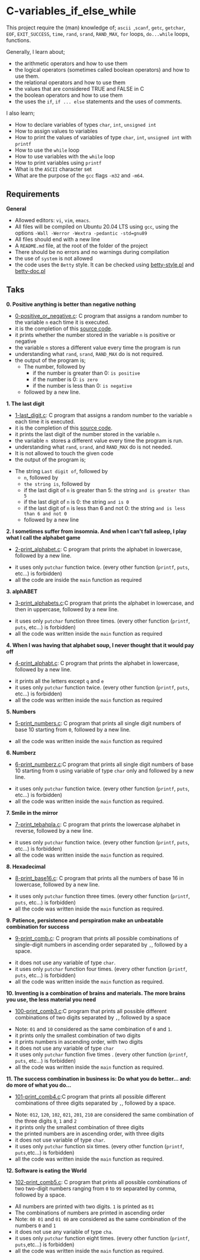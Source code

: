 # C-variables_if_else_while

This project require the (man) knowledge of; `ascii `,`scanf`, `getc`, `getchar`, `EOF`, `EXIT_SUCCESS`, `time`, `rand`, `srand`, `RAND_MAX`, `for` loops, `do...while` loops, functions.

Generally, I learn about;
- the arithmetic operators and how to use them
- the logical operators (sometimes called boolean operators) and how to use them.
- the relational operators and how to use them
- the values that are considered TRUE and FALSE in C
- the boolean operators and how to use them
- the uses the `if`, `if ... else` statements and the uses of comments.

I also learn;
- How to declare variables of types `char`, `int`, `unsigned int`
- How to assign values to variables
- How to print the values of variables of type `char`, `int`, `unsigned int` with `printf`
- How to use the `while` loop
- How to use variables with the `while` loop
- How to print variables using `printf`
- What is the `ASCII` character set
- What are the purpose of the `gcc` flags `-m32` and `-m64`.

## Requirements
**General**
* Allowed editors: `vi`, `vim`, `emacs`.
* All files will be compiled on Ubuntu 20.04 LTS using `gcc`, using the options `-Wall -Werror -Wextra -pedantic -std=gnu89`
* All files should end with a new line
* A `README.md` file, at the root of the folder of the project
* There should be no errors and no warnings during compilation
* the use of `system` is not allowed
* the code uses the `Betty` style. It can be checked using [betty-style.pl](https://github.com/holbertonschool/Betty/blob/master/betty-style.pll) and [betty-doc.pl](https://github.com/holbertonschool/Betty/blob/master/betty-doc.pl)

## Taks

**0. Positive anything is better than negative nothing**

* [0-positive_or_negative.c](./0-positive_or_negative.c): C program that assigns a random number to the variable `n` each time it is executed.
 * it is the completion of this [source code](https://alx-intranet.hbtn.io/rltoken/rrqNDWjrCWdARnWFLPExPw).
 * it prints whether the number stored in the variable `n` is positive or negative
 * the variable `n` stores a different value every time the program is run
 * understanding what `rand`, `srand`, `RAND_MAX` do is not required.
 * the output of the program is;
   - The number, followed by
     * if the number is greater than 0: `is positive`
     * if the number is 0: `is zero`
     * if the number is less than 0: `is negative`
   - followed by a new line.

**1. The last digit**

* [1-last_digit.c](./1-last_digit.c): C program that assigns a random number to the variable `n` each time it is executed.
 * it is the completion of this [source code](https://alx-intranet.hbtn.io/rltoken/5HWhPDsq3jq1yCRQFrLl4Q).
 * it prints the last digit of the number stored in the variable `n`.
 * the variable `n `stores a different value every time the program is run.
 * understanding what `rand`, `srand`, and `RAND_MAX` do is not needed.
 * It is not allowed to touch the given code
 * the output of the program is;
  - The string `Last digit of`, followed by
	 * `n`, followed by
	 * `the string is`, followed by
	 * if the last digit of `n` is greater than 5: the string `and is greater than 5`
	 * if the last digit of `n` is 0: the string `and is 0`
	 * if the last digit of `n` is less than 6 and not 0: the string `and is less than 6 and not 0`
	- followed by a new line

**2. I sometimes suffer from insomnia. And when I can't fall asleep, I play what I call the alphabet game**

* [2-print_alphabet.c](./2-print_alphabet.c): C program that prints the alphabet in lowercase, followed by a new line.
 - it uses only `putchar` function twice. (every other function (`printf`, `puts`, etc…) is forbidden)
 - all the code are inside the `main` function as required

**3. alphABET**

* [3-print_alphabets.c](./3-print_alphabets.c):C program that prints the alphabet in lowercase, and then in uppercase, followed by a new line.
 - it uses only `putchar` function three times. (every other function (`printf`, `puts`, etc…) is forbidden)
 - all the code was written inside the `main` function as required

**4. When I was having that alphabet soup, I never thought that it would pay off**

* [4-print_alphabt.c](./4-print_alphabt.c): C program that prints the alphabet in lowercase, followed by a new line.
 - it prints all the letters except `q` and `e`
 - it uses only `putchar` function twice. (every other function (`printf`, `puts`, etc…) is forbidden)
 - all the code was written inside the `main`     function as required

**5. Numbers**

* [5-print_numbers.c](./5-print_numbers.c): C program that prints all single digit numbers of base 10 starting from `0`, followed by a new line.
 - all the code was written inside the `main` function as required

**6. Numberz**

* [6-print_numberz.c](./6-print_numberz.c):C program that prints all single digit numbers of base 10 starting from `0` using variable of type `char` only and followed by a new line.
 - it uses only `putchar` function twice. (every other function (`printf`, `puts`, etc…) is forbidden)
 - all the code was written inside the `main` function as required.

**7. Smile in the mirror**

* [7-print_tebahpla.c](./7-print_tebahpla.c): C program that prints the lowercase alphabet in reverse, followed by a new line.
 - it uses only `putchar` function twice. (every other function (`printf`, `puts`, etc…) is forbidden)
 - all the code was written inside the `main` function as required.

**8. Hexadecimal**

* [8-print_base16.c](./8-print_base16.c): C program that prints all the numbers of base 16 in lowercase, followed by a new line.
 - it uses only `putchar` function three times. (every other function (`printf`, `puts`, etc…) is forbidden)
 - all the code was written inside the `main` function as required.

**9. Patience, persistence and perspiration make an unbeatable combination for success**

* [9-print_comb.c](./9-print_comb.c): C program that prints all possible combinations of single-digit numbers in ascending order separated by `,`, followed by a space.
 - it does not use any variable of type `char`.
 - it uses only `putchar` function four times. (every other function (`printf`, `puts`, etc…) is forbidden)
 - all the code was written inside the `main` function as required.

**10. Inventing is a combination of brains and materials. The more brains you use, the less material you need**

* [100-print_comb3.c](./100-print_comb3.c):C program that prints all possible different combinations of two digits separated by `,`, followed by a space
 - Note: `01` and `10` considered as the same combination of `0` and `1`.
 - it prints only the smallest combination of two digits
 - it prints numbers in ascending order, with two digits
 - it does not use any variable of type `char    `.
 - it uses only `putchar` function five times    . (every other function (`printf`, `puts`, etc…) is forbidden)
 - all the code was written inside the `main` function as required.

**11. The success combination in business is: Do what you do better... and: do more of what you do...**

* [101-print_comb4.c](./101-print_comb4.c):C program that prints all possible different combinations of three digits separated by `,`, followed by a space.
 - Note: `012`, `120`, `102`, `021`, `201`, `210` are considered the same combination of the three digits `0`, `1` and `2`
 - it prints only the smallest combination of three digits
 - the printed numbers are in ascending order, with three digits
 - it does not use variable of type `char`.
 - it uses only `putchar` function six times. (every other function (`printf`, `puts`,etc…) is forbidden)
 - all the code was written inside the `main` function as required.

**12. Software is eating the World**

* [102-print_comb5.c](./102-print_comb5.c): C program that prints all possible combinations of two two-digit numbers ranging from `0` to `99` separated by comma, followed by a space.
 - All numbers are printed with two digits. `1` is printed as `01`
 - The combinations of numbers are printed in ascending order
 - Note: `00 01` and `01 00` are considered as the same combination of the numbers `0` and `1`
 - it does not use any variable of type `cha`.
 - it uses only `putchar` function eight times. (every other function (`printf`, `puts`,etc…) is forbidden)
 - all the code was written inside the `main` function as required.
